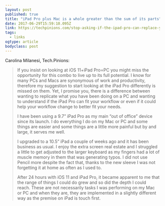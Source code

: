 ```yaml
---
layout: post 
published: true 
title: "iPad Pro plus Mac is a whole greater than the sum of its parts" 
date: 2017-06-29T15:59:10.095Z 
link: https://techpinions.com/stop-asking-if-the-ipad-pro-can-replace-your-pc-start-asking-if-it-fits-your-workflow/50433 
tags:
  - links
ogtype: article 
bodyclass: post 
---
```


Carolina Milanesi, Tech.Pinions:

> If you insist on looking at iOS 11+iPad Pro=PC you might miss the opportunity for this combo to live up to its full potential. I know for many PCs and Macs are synonymous of work and productivity, therefore my suggestion to start looking at the iPad Pro differently is missed on them. Yet, I promise you, there is a difference between wanting to replicate what you have been doing on a PC and wanting to understand if the iPad Pro can fit your workflow or even if it could help your workflow change to better fit your needs.
> 
> I have been using a 9.7” iPad Pro as my main “out of office” device since its launch. I do everything I do on my Mac or PC and some things are easier and some things are a little more painful but by and large, it serves me well.
> 
> I upgraded to a 10.5” iPad a couple of weeks ago and it has been business as usual. I enjoy the extra screen real estate and I struggled a little to get adjusted to the larger keyboard as my fingers had a lot of muscle memory in them that was generating typos. I did not use Pencil more despite the fact that, thanks to the new sleeve I was not forgetting it at home as often as I used to.
> 
> After 24 hours with iOS 11 and iPad Pro, it became apparent to me that the range of things I could do grew and so did the depth I could reach. These are not necessarily tasks I was performing on my Mac or PC and when they are, they are implemented in a slightly different way as the premise on iPad is touch first.
